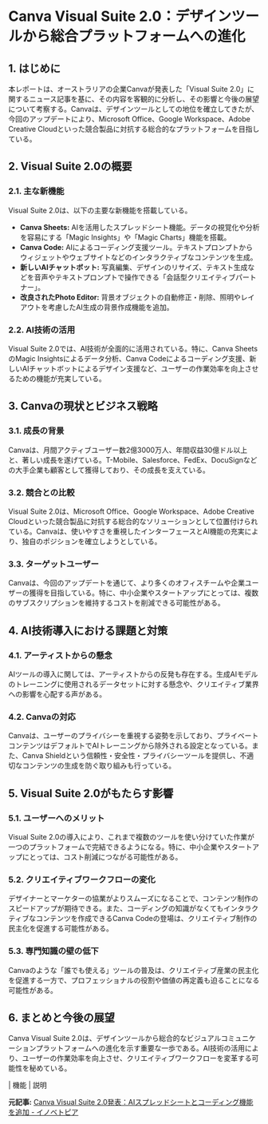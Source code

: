 # Canva Visual Suite 2.0：デザインツールから総合プラットフォームへの進化

## 1. はじめに

本レポートは、オーストラリアの企業Canvaが発表した「Visual Suite 2.0」に関するニュース記事を基に、その内容を客観的に分析し、その影響と今後の展望について考察する。Canvaは、デザインツールとしての地位を確立してきたが、今回のアップデートにより、Microsoft Office、Google Workspace、Adobe Creative Cloudといった競合製品に対抗する総合的なプラットフォームを目指している。

## 2. Visual Suite 2.0の概要

### 2.1. 主な新機能

Visual Suite 2.0は、以下の主要な新機能を搭載している。

* **Canva Sheets:** AIを活用したスプレッドシート機能。データの視覚化や分析を容易にする「Magic Insights」や「Magic Charts」機能を搭載。
* **Canva Code:** AIによるコーディング支援ツール。テキストプロンプトからウィジェットやウェブサイトなどのインタラクティブなコンテンツを生成。
* **新しいAIチャットボット:** 写真編集、デザインのリサイズ、テキスト生成などを音声やテキストプロンプトで操作できる「会話型クリエイティブパートナー」。
* **改良されたPhoto Editor:** 背景オブジェクトの自動修正・削除、照明やレイアウトを考慮したAI生成の背景作成機能を追加。

### 2.2. AI技術の活用

Visual Suite 2.0では、AI技術が全面的に活用されている。特に、Canva SheetsのMagic Insightsによるデータ分析、Canva Codeによるコーディング支援、新しいAIチャットボットによるデザイン支援など、ユーザーの作業効率を向上させるための機能が充実している。

## 3. Canvaの現状とビジネス戦略

### 3.1. 成長の背景

Canvaは、月間アクティブユーザー数2億3000万人、年間収益30億ドル以上と、著しい成長を遂げている。T-Mobile、Salesforce、FedEx、DocuSignなどの大手企業も顧客として獲得しており、その成長を支えている。

### 3.2. 競合との比較

Visual Suite 2.0は、Microsoft Office、Google Workspace、Adobe Creative Cloudといった競合製品に対抗する総合的なソリューションとして位置付けられている。Canvaは、使いやすさを重視したインターフェースとAI機能の充実により、独自のポジションを確立しようとしている。

### 3.3. ターゲットユーザー

Canvaは、今回のアップデートを通じて、より多くのオフィスチームや企業ユーザーの獲得を目指している。特に、中小企業やスタートアップにとっては、複数のサブスクリプションを維持するコストを削減できる可能性がある。

## 4. AI技術導入における課題と対策

### 4.1. アーティストからの懸念

AIツールの導入に関しては、アーティストからの反発も存在する。生成AIモデルのトレーニングに使用されるデータセットに対する懸念や、クリエイティブ業界への影響を心配する声がある。

### 4.2. Canvaの対応

Canvaは、ユーザーのプライバシーを重視する姿勢を示しており、プライベートコンテンツはデフォルトでAIトレーニングから除外される設定となっている。また、Canva Shieldという信頼性・安全性・プライバシーツールを提供し、不適切なコンテンツの生成を防ぐ取り組みも行っている。

## 5. Visual Suite 2.0がもたらす影響

### 5.1. ユーザーへのメリット

Visual Suite 2.0の導入により、これまで複数のツールを使い分けていた作業が一つのプラットフォームで完結できるようになる。特に、中小企業やスタートアップにとっては、コスト削減につながる可能性がある。

### 5.2. クリエイティブワークフローの変化

デザイナーとマーケターの協業がよりスムーズになることで、コンテンツ制作のスピードアップが期待できる。また、コーディングの知識がなくてもインタラクティブなコンテンツを作成できるCanva Codeの登場は、クリエイティブ制作の民主化を促進する可能性がある。

### 5.3. 専門知識の壁の低下

Canvaのような「誰でも使える」ツールの普及は、クリエイティブ産業の民主化を促進する一方で、プロフェッショナルの役割や価値の再定義も迫ることになる可能性がある。

## 6. まとめと今後の展望

Canva Visual Suite 2.0は、デザインツールから総合的なビジュアルコミュニケーションプラットフォームへの進化を示す重要な一歩である。AI技術の活用により、ユーザーの作業効率を向上させ、クリエイティブワークフローを変革する可能性を秘めている。

| 機能 | 説明 

**元記事:** [Canva Visual Suite 2.0発表：AIスプレッドシートとコーディング機能を追加 - イノベトピア](https://innovatopia.jp/ai/ai-news/51242/)